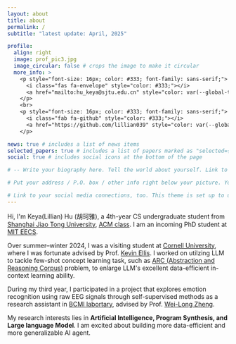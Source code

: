 ```yaml
---
layout: about
title: about
permalink: /
subtitle: "latest update: April, 2025"

profile:
  align: right
  image: prof_pic3.jpg
  image_circular: false # crops the image to make it circular
  more_info: >
    <p style="font-size: 16px; color: #333; font-family: sans-serif;">
      <i class="fas fa-envelope" style="color: #333;"></i> 
      <a href="mailto:hu_keya@sjtu.edu.cn" style="color: var(--global-theme-color); text-decoration: none; font-family: sans-serif;">hu_keya@sjtu.edu.cn</a>
    </p>
    <br>
    <p style="font-size: 16px; color: #333; font-family: sans-serif;">
      <i class="fab fa-github" style="color: #333;"></i> 
      <a href="https://github.com/lillian039" style="color: var(--global-theme-color); text-decoration: none; font-family: sans-serif;">lillian039</a>
    </p>

news: true # includes a list of news items
selected_papers: true # includes a list of papers marked as "selected={true}"
social: true # includes social icons at the bottom of the page

# -- Write your biography here. Tell the world about yourself. Link to your favorite [subreddit](http://reddit.com). You can put a picture in, too. The code is already in, just name your picture `prof_pic.jpg` and put it in the `img/` folder.

# Put your address / P.O. box / other info right below your picture. You can also disable any of these elements by editing `profile` property of the YAML header of your `_pages/about.md`. Edit `_bibliography/papers.bib` and Jekyll will render your [publications page](/al-folio/publications/) automatically.

# Link to your social media connections, too. This theme is set up to use [Font Awesome icons](https://fontawesome.com/) and [Academicons](https://jpswalsh.github.io/academicons/), like the ones below. Add your Facebook, Twitter, LinkedIn, Google Scholar, or just disable all of them. 
---
```


Hi, I'm Keya(Lillian) Hu (胡珂雅), a 4th-year CS undergraduate student from [Shanghai Jiao Tong University](https://en.sjtu.edu.cn/), [ACM class](https://acm.sjtu.edu.cn/home). I am an incoming PhD student at [MIT EECS](https://www.eecs.mit.edu/).

Over summer–winter 2024, I was a visiting student at [Cornell University](https://www.cornell.edu/), where I was fortunate advised by Prof. [Kevin Ellis](https://www.cs.cornell.edu/~ellisk/). I worked on utilzing LLM to tackle few-shot concept learning task, such as [ARC (Abstraction and Reasoning Corpus)](https://github.com/fchollet/ARC-AGI) problem, to enlarge LLM's excellent data-efficient in-context learning ability.

During my third year, I participated in a project that explores emotion recognition using raw EEG signals through self-supervised methods as a research assistant in [BCMI labortary](https://bcmi.sjtu.edu.cn/), advised by Prof. [Wei-Long Zheng](https://weilongzheng.github.io/).

My research interests lies in **Artificial Intelligence, Program Synthesis, and Large language Model**. I am excited about building more data-efficient and more generalizable AI agent.
